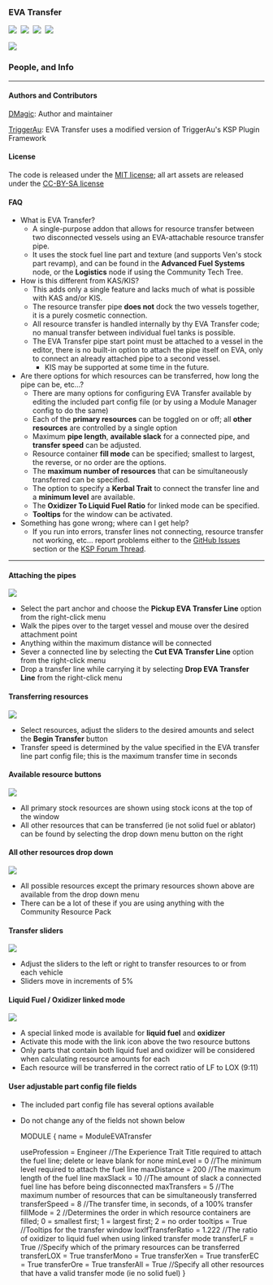 ### **EVA Transfer**
[![][shield:support-ksp]][KSP:developers]&nbsp;
[![][shield:ckan]][CKAN:org]&nbsp;
[![][shield:license-mit]][ETLicense]&nbsp;
[![][shield:license-cc-by-sa]][ETLicense]&nbsp;

![][ET:Header]

### People, and Info
-------------------------------------------

#### Authors and Contributors

[DMagic][DMagic]: Author and maintainer

[TriggerAu][TriggerAu]: EVA Transfer uses a modified version of TriggerAu's KSP Plugin Framework

#### License

The code is released under the [MIT license][ETLicense]; all art assets are released under the [CC-BY-SA 
license][ETLicense]

#### FAQ

 * What is EVA Transfer?
     * A single-purpose addon that allows for resource transfer between two disconnected vessels using an EVA-attachable resource transfer pipe.
     * It uses the stock fuel line part and texture (and supports Ven's stock part revamp), and can be found in the **Advanced Fuel Systems** node, or the **Logistics** node if using the Community Tech Tree.
 * How is this different from KAS/KIS?
     * This adds only a single feature and lacks much of what is possible with KAS and/or KIS.
	 * The resource transfer pipe **does not** dock the two vessels together, it is a purely cosmetic connection.
	 * All resource transfer is handled internally by thy EVA Transfer code; no manual transfer between individual fuel tanks is possible.
	 * The EVA Transfer pipe start point must be attached to a vessel in the editor, there is no built-in option to attach the pipe itself on EVA, only to connect an already attached pipe to a second vessel.
	     * KIS may be supported at some time in the future.
 * Are there options for which resources can be transferred, how long the pipe can be, etc...?
     * There are many options for configuring EVA Transfer available by editing the included part config file (or by using a Module Manager config to do the same)
	 * Each of the **primary resources** can be toggled on or off; all **other resources** are controlled by a single option
	 * Maximum **pipe length**, **available slack** for a connected pipe, and **transfer speed** can be adjusted.
	 * Resource container **fill mode** can be specified; smallest to largest, the reverse, or no order are the options.
	 * The **maximum number of resources** that can be simultaneously transferred can be specified.
	 * The option to specify a **Kerbal Trait** to connect the transfer line and a **minimum level** are available.
	 * The **Oxidizer To Liquid Fuel Ratio** for linked mode can be specified.
	 * **Tooltips** for the window can be activated.
 * Something has gone wrong; where can I get help?
     * If you run into errors, transfer lines not connecting, resource transfer not working, etc... report problems either to the [GitHub Issues][ET:issues] section or the [KSP Forum Thread][ET:release]. 


-------------------------------

#### Attaching the pipes
![][ET:Link]
   * Select the part anchor and choose the **Pickup EVA Transfer Line** option from the right-click menu
   * Walk the pipes over to the target vessel and mouse over the desired attachment point
   * Anything within the maximum distance will be connected
   * Sever a connected line by selecting the **Cut EVA Transfer Line** option from the right-click menu
   * Drop a transfer line while carrying it by selecting **Drop EVA Transfer Line** from the right-click menu
   
#### Transferring resources
![][ET:Transfer]
   * Select resources, adjust the sliders to the desired amounts and select the **Begin Transfer** button
   * Transfer speed is determined by the value specified in the EVA transfer line part config file; this is the maximum transfer time in seconds

#### Available resource buttons
![][ET:Buttons]
   * All primary stock resources are shown using stock icons at the top of the window
   * All other resources that can be transferred (ie not solid fuel or ablator) can be found by selecting the drop down menu button on the right

#### All other resources drop down
![][ET:DropDown]
   * All possible resources except the primary resources shown above are available from the drop down menu
   * There can be a lot of these if you are using anything with the Community Resource Pack

#### Transfer sliders
![][ET:Slider]
   * Adjust the sliders to the left or right to transfer resources to or from each vehicle
   * Sliders move in increments of 5%

#### Liquid Fuel / Oxidizer linked mode
![][ET:LFLOX]
   * A special linked mode is available for **liquid fuel** and **oxidizer**
   * Activate this mode with the link icon above the two resource buttons
   * Only parts that contain both liquid fuel and oxidizer will be considered when calculating resource amounts for each
   * Each resource will be transferred in the correct ratio of LF to LOX (9:11)

#### User adjustable part config file fields
   * The included part config file has several options available
   * Do not change any of the fields not shown below
   
        MODULE
	    {
		name = ModuleEVATransfer		
   
        useProfession = Engineer		//The Experience Trait Title required to attach the fuel line; delete or leave blank for none
		minLevel = 0					//The minimum level required to attach the fuel line
		maxDistance = 200  				//The maximum length of the fuel line
		maxSlack = 10					//The amount of slack a connected fuel line has before being disconnected
		maxTransfers = 5				//The maximum number of resources that can be simultaneously transferred
		transferSpeed = 8				//The transfer time, in seconds, of a 100% transfer
		fillMode = 2					//Determines the order in which resource containers are filled; 0 = smallest first; 1 = largest first; 2 = no order
		tooltips = True					//Tooltips for the transfer window
		loxlfTransferRatio = 1.222		//The ratio of oxidizer to liquid fuel when using linked transfer mode
		transferLF = True				//Specify which of the primary resources can be transferred
		transferLOX = True
		transferMono = True
		transferXen = True
		transferEC = True
		transferOre = True
		transferAll = True				//Specify all other resources that have a valid transfer mode (ie no solid fuel)
	    }

   

[DMagic]: http://forum.kerbalspaceprogram.com/members/59127
[TriggerAu]: http://forum.kerbalspaceprogram.com/members/59550

[KSP:developers]: https://kerbalspaceprogram.com/index.php
[CKAN:org]: http://ksp-ckan.org/
[ETLicense]: https://github.com/DMagic1/KSP-EVA-Transfer/blob/master/LICENSE

[ET:Header]: http://i.imgur.com/wUtGjN8.png
[ET:Link]: http://i.imgur.com/EJ4Ey1p.gif
[ET:Transfer]: http://i.imgur.com/3tJBQVi.gif
[ET:Buttons]: http://i.imgur.com/LHTN9g7.png
[ET:DropDown]: http://i.imgur.com/MetAFr4.png
[ET:LFLOX]: http://i.imgur.com/qGBFYOO.png
[ET:Slider]: http://i.imgur.com/fsTBQsu.png

[ET:issues]: https://github.com/DMagic1/KSP-EVA-Transfer/issues
[ET:release]: http://forum.kerbalspaceprogram.com/threads/120731

[shield:license-mit]: http://img.shields.io/badge/license-mit-a31f34.svg
[shield:license-cc-by-sa]: http://img.shields.io/badge/license-CC%20BY--SA-green.svg
[shield:support-ksp]: http://img.shields.io/badge/for%20KSP-v1.0.4-bad455.svg
[shield:ckan]: https://img.shields.io/badge/CKAN-Indexed-brightgreen.svg
